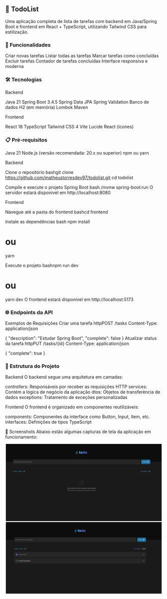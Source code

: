 ## 📝 TodoList
Uma aplicação completa de lista de tarefas com backend em Java/Spring Boot e frontend em React + TypeScript, utilizando Tailwind CSS para estilização.

### 🚀 Funcionalidades

Criar novas tarefas
Listar todas as tarefas
Marcar tarefas como concluídas
Excluir tarefas
Contador de tarefas concluídas
Interface responsiva e moderna

### 🛠️ Tecnologias
Backend

Java 21
Spring Boot 3.4.5
Spring Data JPA
Spring Validation
Banco de dados H2 (em memória)
Lombok
Maven

Frontend

React 18
TypeScript
Tailwind CSS 4
Vite
Lucide React (ícones)

### 📋 Pré-requisitos

Java 21
Node.js (versão recomendada: 20.x ou superior)
npm ou yarn

Backend

Clone o repositório
bashgit clone https://github.com/matheustorresdev97/todolist.git
cd todolist

Compile e execute o projeto Spring Boot
bash./mvnw spring-boot:run
O servidor estará disponível em http://localhost:8080

Frontend

Navegue até a pasta do frontend
bashcd frontend

Instale as dependências
bash npm install
# ou
yarn

Execute o projeto
bashnpm run dev
# ou
yarn dev
O frontend estará disponível em http://localhost:5173

### 🌐 Endpoints da API

Exemplos de Requisições
Criar uma tarefa
httpPOST /tasks
Content-Type: application/json

{
  "description": "Estudar Spring Boot",
  "complete": false
}
Atualizar status da tarefa
httpPUT /tasks/{id}
Content-Type: application/json

{
  "complete": true
}

### 📁 Estrutura do Projeto
Backend
O backend segue uma arquitetura em camadas:

controllers: Responsáveis por receber as requisições HTTP
services: Contém a lógica de negócio da aplicação
dtos: Objetos de transferência de dados
exceptions: Tratamento de exceções personalizadas

Frontend
O frontend é organizado em componentes reutilizáveis:

components: Componentes da interface como Button, Input, Item, etc.
interfaces: Definições de tipos TypeScript

📸 Screenshots
Abaixo estão algumas capturas de tela da aplicação em funcionamento:
<p align="center"> 
<img src="./screenshots/screenshot1.png" width="500">
<img src="./screenshots/screenshot2.png" width="500">
</p>
